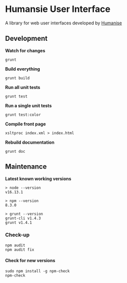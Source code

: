 # Humansie User Interface

A library for web user interfaces developed by [Humanise](https://www.humanise.dk)

## Development

**Watch for changes**

	grunt

**Build everything**

	grunt build

**Run all unit tests**

	grunt test

**Run a single unit tests**

	grunt test:color

**Compile front page**

	xsltproc index.xml > index.html

**Rebuild documentation**

	grunt doc
  
## Maintenance

**Latest known working versions**

	> node --version
	v16.13.1

	> npm --version
	8.3.0

	> grunt --version
	grunt-cli v1.4.3
	grunt v1.4.1

### Check-up

	npm audit
	npm audit fix

#### Check for new versions

	sudo npm install -g npm-check
	npm-check
